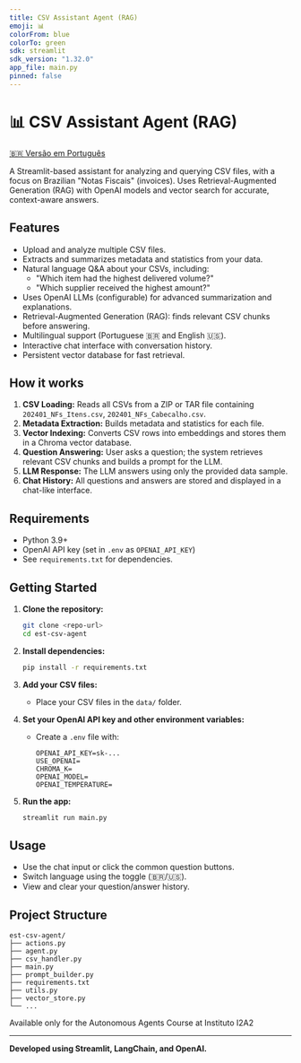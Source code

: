 ```yaml
---
title: CSV Assistant Agent (RAG)
emoji: 📊
colorFrom: blue
colorTo: green
sdk: streamlit
sdk_version: "1.32.0"
app_file: main.py
pinned: false
---
```


# 📊 CSV Assistant Agent (RAG)

[🇧🇷 Versão em Português](README.pt.md)

A Streamlit-based assistant for analyzing and querying CSV files, with a focus on Brazilian "Notas Fiscais" (invoices). Uses Retrieval-Augmented Generation (RAG) with OpenAI models and vector search for accurate, context-aware answers.

## Features

- Upload and analyze multiple CSV files.
- Extracts and summarizes metadata and statistics from your data.
- Natural language Q&A about your CSVs, including:
  - "Which item had the highest delivered volume?"
  - "Which supplier received the highest amount?"
- Uses OpenAI LLMs (configurable) for advanced summarization and explanations.
- Retrieval-Augmented Generation (RAG): finds relevant CSV chunks before answering.
- Multilingual support (Portuguese 🇧🇷 and English 🇺🇸).
- Interactive chat interface with conversation history.
- Persistent vector database for fast retrieval.

## How it works

1. **CSV Loading:** Reads all CSVs from a ZIP or TAR file containing `202401_NFs_Itens.csv`, `202401_NFs_Cabecalho.csv`.
2. **Metadata Extraction:** Builds metadata and statistics for each file.
3. **Vector Indexing:** Converts CSV rows into embeddings and stores them in a Chroma vector database.
4. **Question Answering:** User asks a question; the system retrieves relevant CSV chunks and builds a prompt for the LLM.
5. **LLM Response:** The LLM answers using only the provided data sample.
6. **Chat History:** All questions and answers are stored and displayed in a chat-like interface.

## Requirements

- Python 3.9+
- OpenAI API key (set in `.env` as `OPENAI_API_KEY`)
- See `requirements.txt` for dependencies.

## Getting Started

1. **Clone the repository:**
   ```bash
   git clone <repo-url>
   cd est-csv-agent
   ```

2. **Install dependencies:**
   ```bash
   pip install -r requirements.txt
   ```

3. **Add your CSV files:**
   - Place your CSV files in the `data/` folder.

4. **Set your OpenAI API key and other environment variables:**
   - Create a `.env` file with:
     ```
     OPENAI_API_KEY=sk-...
     USE_OPENAI=
     CHROMA_K=
     OPENAI_MODEL=
     OPENAI_TEMPERATURE=
     ```

5. **Run the app:**
   ```bash
   streamlit run main.py
   ```

## Usage

- Use the chat input or click the common question buttons.
- Switch language using the toggle (🇧🇷/🇺🇸).
- View and clear your question/answer history.

## Project Structure

```
est-csv-agent/
├── actions.py
├── agent.py
├── csv_handler.py
├── main.py
├── prompt_builder.py
├── requirements.txt
├── utils.py
├── vector_store.py
└── ...
```

Available only for the Autonomous Agents Course at Instituto I2A2

---

**Developed using Streamlit, LangChain, and OpenAI.**